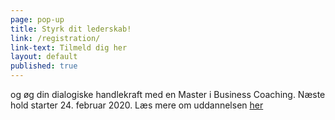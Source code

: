 ```yaml
---
page: pop-up
title: Styrk dit lederskab!
link: /registration/
link-text: Tilmeld dig her
layout: default
published: true
---
```

og øg din dialogiske handlekraft med en Master i Business Coaching. Næste hold starter 24. februar 2020. Læs mere om uddannelsen [her](https://www.copenhagencoaching.dk/academy/masterofbusinesscoaching/)
